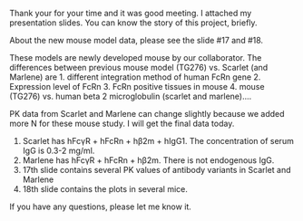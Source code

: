 Thank your for your time and it was good meeting. I attached my presentation slides. You can know the story of this project, briefly. 

About the new mouse model data, please see the slide #17 and #18. 

These models are newly developed mouse by our collaborator. The differences between previous mouse model (TG276) vs. Scarlet (and Marlene) are 1. different integration method of human FcRn gene 2. Expression level of FcRn 3. FcRn positive tissues in mouse 4. mouse (TG276) vs. human beta 2 microglobulin (scarlet and marlene)....

PK data from Scarlet and Marlene can change slightly because we added more N for these mouse study. I will get the final data today. 

1. Scarlet has hFcγR + hFcRn + hβ2m + hIgG1. The concentration of serum IgG is 0.3-2 mg/ml. 
2. Marlene has hFcγR + hFcRn + hβ2m. There is not endogenous IgG. 
3. 17th slide contains several PK values of antibody variants in Scarlet and Marlene
4. 18th slide contains the plots in several mice.

If you have any questions, please let me know it.